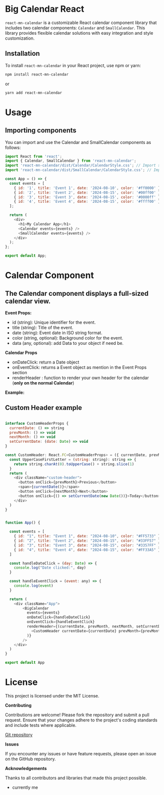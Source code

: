 # Big Calendar React

`react-mn-calendar` is a customizable React calendar component library that includes two calendar components: `Calendar` and `SmallCalendar`. This library provides flexible calendar solutions with easy integration and style customization.

## Installation

To install `react-mn-calendar` in your React project, use npm or yarn:

```bash
npm install react-mn-calendar
```

or

```bash
yarn add react-mn-calendar
```

# Usage

## Importing components

You can import and use the Calendar and SmallCalendar components as follows:

```js
import React from 'react';
import { Calendar, SmallCalendar } from 'react-mn-calendar';
import 'react-mn-calendar/dist/Calendar/CalendarStyle.css'; // Import styles for Calendar
import 'react-mn-calendar/dist/SmallCalendar/CalendarStyle.css'; // Import styles for SmallCalendar

const App = () => {
  const events = [
    { id: '1', title: 'Event 1', date: '2024-08-10', color: '#ff0000' },
    { id: '2', title: 'Event 2', date: '2024-08-15', color: '#00ff00' },
    { id: '3', title: 'Event 3', date: '2024-08-15', color: '#0000ff' },
    { id: '4', title: 'Event 4', date: '2024-08-15', color: '#ffff00' }
  ];

  return (
    <div>
      <h1>My Calendar App</h1>
      <Calendar events={events} />
      <SmallCalendar events={events} />
    </div>
  );
};

export default App;

```

# Calendar Component

## The Calendar component displays a full-sized calendar view.

**Event Props:**
  - id (string): Unique identifier for the event.
  - title (string): Title of the event.
  - date (string): Event date in ISO string format.
  - color (string, optional): Background color for the event.
  - data (any, optional): add Data to your object if need be.


**Calendar Props**
 - onDateClick: return a Date object
 - onEventClick: returns a Event object as mention in the Event Props section
 - renderHeader : function to render your own header for the calendar (**only on the normal Calendar**)


**Example:**
## Custom Header example
```js

interface CustomHeaderProps {
  currentDate: () => string
  prevMonth: () => void
  nextMonth: () => void
  setCurrentDate: (date: Date) => void
}

const CustomHeader: React.FC<CustomHeaderProps> = ({ currentDate, prevMonth, nextMonth, setCurrentDate }) => {
  const UpperCaseFirstLetter = (string: string): string => {
    return string.charAt(0).toUpperCase() + string.slice(1)
  }
  return (
    <div className="custom-header">
      <button onClick={prevMonth}>Previous</button>
      <span>{currentDate()}</span>
      <button onClick={nextMonth}>Next</button>
      <button onClick={() => setCurrentDate(new Date())}>Today</button>
    </div>
  )
}


function App() {

  const events = [
    { id: "1", title: "Event 1", date: "2024-08-10", color: "#FF5733" }, // Example: red-orange
    { id: "2", title: "Event 2", date: "2024-08-15", color: "#33FF57" }, // Example: green
    { id: "3", title: "Event 3", date: "2024-08-15", color: "#3357FF" }, // Example: blue
    { id: "4", title: "Event 4", date: "2024-08-15", color: "#FF33A5" }, // Example: pink
  ]

  const handleDateClick = (day: Date) => {
    console.log("Date clicked:", day)
  }

  const handleEventClick = (event: any) => {
    console.log(event)
  }

  return (
    <div className="App">
        <BigCalendar
          events={events}
          onDateClick={handleDateClick}
          onEventClick={handleEventClick}
          renderHeader={(currentDate, prevMonth, nextMonth, setCurrentDate) => (
            <CustomHeader currentDate={currentDate} prevMonth={prevMonth} nextMonth={nextMonth} setCurrentDate={setCurrentDate} />
          )}
        />
    </div>
  )
}

export default App
```


# License

This project is licensed under the MIT License.

**Contributing**

Contributions are welcome! Please fork the repository and submit a pull request. Ensure that your changes adhere to the project's coding standards and include tests where applicable.

[Git repository](https://github.com/tuuguuwastaken/react-mn-calendar)

**Issues**

If you encounter any issues or have feature requests, please open an issue on the GitHub repository.

**Acknowledgements**

Thanks to all contributors and libraries that made this project possible.

- currently me